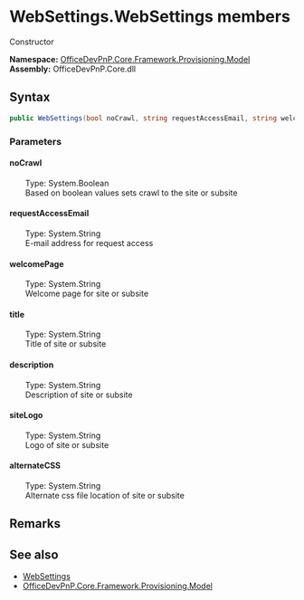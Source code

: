 # WebSettings.WebSettings members 
 Constructor   

**Namespace:** [OfficeDevPnP.Core.Framework.Provisioning.Model](OfficeDevPnP.Core.Framework.Provisioning.Model.md)  
**Assembly:** OfficeDevPnP.Core.dll  
## Syntax
```C#
public WebSettings(bool noCrawl, string requestAccessEmail, string welcomePage, string title, string description, string siteLogo, string alternateCSS)
```
### Parameters
#### noCrawl  
&emsp;&emsp;Type: System.Boolean  
&emsp;&emsp;Based on boolean values sets crawl to the site or subsite  


#### requestAccessEmail  
&emsp;&emsp;Type: System.String  
&emsp;&emsp;E-mail address for request access  


#### welcomePage  
&emsp;&emsp;Type: System.String  
&emsp;&emsp;Welcome page for site or subsite  


#### title  
&emsp;&emsp;Type: System.String  
&emsp;&emsp;Title of site or subsite  


#### description  
&emsp;&emsp;Type: System.String  
&emsp;&emsp;Description of site or subsite  


#### siteLogo  
&emsp;&emsp;Type: System.String  
&emsp;&emsp;Logo of site or subsite  


#### alternateCSS  
&emsp;&emsp;Type: System.String  
&emsp;&emsp;Alternate css file location of site or subsite  


## Remarks
  
## See also
- [WebSettings](OfficeDevPnP.Core.Framework.Provisioning.Model.WebSettings.md)
- [OfficeDevPnP.Core.Framework.Provisioning.Model](OfficeDevPnP.Core.Framework.Provisioning.Model.md)
